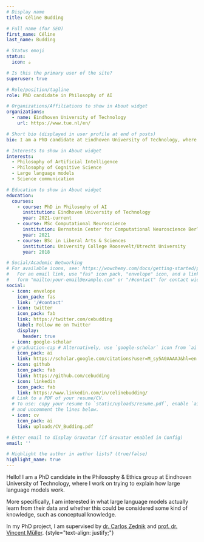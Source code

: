 ```yaml
---
# Display name
title: Céline Budding

# Full name (for SEO)
first_name: Céline
last_name: Budding

# Status emoji
status:
  icon: ☕️

# Is this the primary user of the site?
superuser: true

# Role/position/tagline
role: PhD candidate in Philosophy of AI

# Organizations/Affiliations to show in About widget
organizations:
  - name: Eindhoven University of Technology
    url: https://www.tue.nl/en/

# Short bio (displayed in user profile at end of posts)
bio: I am a PhD candidate at Eindhoven University of Technology, where I am working on explainability for large language models. 

# Interests to show in About widget
interests:
  - Philosophy of Artificial Intelligence
  - Philosophy of Cognitive Science  
  - Large language models 
  - Science communication 

# Education to show in About widget
education:
  courses:
    - course: PhD in Philosophy of AI 
      institution: Eindhoven University of Technology
      year: 2021-current
    - course: MSc Computational Neuroscience
      institution: Bernstein Center for Computational Neuroscience Berlin
      year: 2021
    - course: BSc in Liberal Arts & Sciences
      institution: University College Roosevelt/Utrecht University
      year: 2018

# Social/Academic Networking
# For available icons, see: https://wowchemy.com/docs/getting-started/page-builder/#icons
#   For an email link, use "fas" icon pack, "envelope" icon, and a link in the
#   form "mailto:your-email@example.com" or "/#contact" for contact widget.
social:
  - icon: envelope
    icon_pack: fas
    link: '/#contact'
  - icon: twitter
    icon_pack: fab
    link: https://twitter.com/cebudding
    label: Follow me on Twitter
    display:
      header: true
  - icon: google-scholar
  # graduation-cap # Alternatively, use `google-scholar` icon from `ai` icon pack
    icon_pack: ai
    link: https://scholar.google.com/citations?user=M_sy5A0AAAAJ&hl=en
  - icon: github
    icon_pack: fab
    link: https://github.com/cebudding
  - icon: linkedin
    icon_pack: fab
    link: https://www.linkedin.com/in/celinebudding/
  # Link to a PDF of your resume/CV.
  # To use: copy your resume to `static/uploads/resume.pdf`, enable `ai` icons in `params.yaml`,
  # and uncomment the lines below.
  - icon: cv
    icon_pack: ai
    link: uploads/CV_Budding.pdf

# Enter email to display Gravatar (if Gravatar enabled in Config)
email: ''

# Highlight the author in author lists? (true/false)
highlight_name: true
---
```


Hello! I am a PhD candidate in the Philosophy & Ethics group at Eindhoven University of Technology, where I work on trying to explain how large language models work. 

More specifically, I am interested in what large language models actually learn from their data and whether this could be considered some kind of knowledge, such as conceptual knowledge. 

In my PhD project, I am supervised by [dr. Carlos Zednik](http://explanations.ai/) and [prof. dr. Vincent Müller](http://www.sophia.de/). 
{style="text-align: justify;"}
